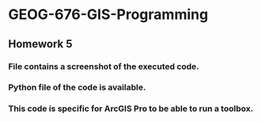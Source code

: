 # GEOG-676-GIS-Programming

## Homework 5

### File contains a screenshot of the executed code.
### Python file of the code is available.

### This code is specific for ArcGIS Pro to be able to run a toolbox.
